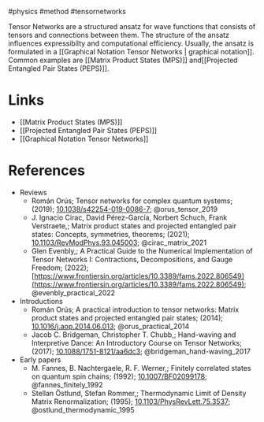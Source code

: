 #physics #method #tensornetworks 

Tensor Networks are a structured ansatz for wave functions that consists of tensors and connections between them. The structure of the ansatz influences expressibilty and computational efficiency.
Usually, the ansatz is formulated in a [[Graphical Notation Tensor Networks | graphical notation]].
Common examples are [[Matrix Product States (MPS)]] and[[Projected Entangled Pair States (PEPS)]]. 
# Links
- [[Matrix Product States (MPS)]]
- [[Projected Entangled Pair States (PEPS)]]
- [[Graphical Notation Tensor Networks]]

# References
- Reviews
	- Román Orús; Tensor networks for complex quantum systems; (2019); [10.1038/s42254-019-0086-7](https://www.doi.org/10.1038/s42254-019-0086-7);  @orus_tensor_2019 
	-  J. Ignacio Cirac, David Pérez-García, Norbert Schuch, Frank Verstraete,; Matrix product states and projected entangled pair states: Concepts, symmetries, theorems; (2021); [10.1103/RevModPhys.93.045003](https://www.doi.org/10.1103/RevModPhys.93.045003);  @cirac_matrix_2021 
	-  Glen Evenbly,; A Practical Guide to the Numerical Implementation of Tensor Networks I: Contractions, Decompositions, and Gauge Freedom; (2022); [https://www.frontiersin.org/articles/10.3389/fams.2022.806549](https://www.frontiersin.org/articles/10.3389/fams.2022.806549);  @evenbly_practical_2022 
- Introductions
	-  Román Orús; A practical introduction to tensor networks: Matrix product states and projected entangled pair states; (2014); [10.1016/j.aop.2014.06.013](https://www.doi.org/10.1016/j.aop.2014.06.013);  @orus_practical_2014 
	-  Jacob C. Bridgeman, Christopher T. Chubb,; Hand-waving and Interpretive Dance: An Introductory Course on Tensor Networks; (2017); [10.1088/1751-8121/aa6dc3](https://www.doi.org/10.1088/1751-8121/aa6dc3);  @bridgeman_hand-waving_2017 
- Early papers
	-  M. Fannes, B. Nachtergaele, R. F. Werner,; Finitely correlated states on quantum spin chains; (1992); [10.1007/BF02099178](https://www.doi.org/10.1007/BF02099178);  @fannes_finitely_1992 
	-  Stellan Östlund, Stefan Rommer,; Thermodynamic Limit of Density Matrix Renormalization; (1995); [10.1103/PhysRevLett.75.3537](https://www.doi.org/10.1103/PhysRevLett.75.3537);  @ostlund_thermodynamic_1995 


	